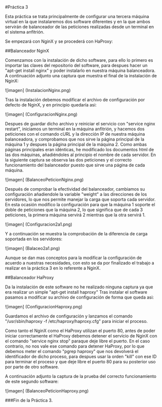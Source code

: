 #Práctica 3

Esta práctica se trata principalmente de configurar una tercera máquina virtual en la que instalaremos dos software
diferentes y en la que ambos servirán de balanceador de las peticiones realizadas desde un terminal en el sistema anfitrión.

Se empezará con NginX y se procederá con HaProxy:

##Balanceador NginX

Comenzamos con la instalación de dicho software, para ello lo primero es importar las claves del repositorio del software,
para despues hacer un "apt-get install nginx" y poder instalarlo en nuestra máquina balanceadora. A continuación
adjunto una captura que muestra el final de la instalación de NginX:

![imagen] (InstalacionNginx.png)

Tras la instalación debemos modificar el archivo de configuración por defecto de NginX, y en principio quedaría asi:

![imagen] (ConfiguracionNginx.png)

Despues de guardar dicho archivo y reiniciar el servicio con "service nginx restart", iniciamos un terminal en la máquina
anfitrión, y hacemos dos peticiones con el comando cURL y la dirección IP de nuestra máquina balanceadora, y comprobamos
que nos sirve la página principal de la máquina 1 y despues la página principal de la máquina 2.
Como ambas páginas principales eran idénticas, he modificado los documentos html de las dos máquinas, añadiéndoles
al principio el nombre de cada servidor. En la siguiente captura se observa las dos peticiones y el correcto funcionamiento
del balanceador puesto que sirve una página de cada máquina.

![imagen] (BalanceoPeticionNginx.png)

Después de comprobar la efectividad del balanceador, cambiamos su configuración añadiendole la variable "weight" a las
direcciones de los servidores, lo que nos permite manejar la carga que soporta cada servidor.
En esta ocasión modifico la configuración para que la máquina 1 soporte el doble de peticiones que la máquina 2,
lo que significa que de cada 3 peticiones, la primera máquina servirá 2 mientras que la otra servirá 1.

![imagen] (Configuracion2a1.png)

Y a continuación se muestra la comprobación de la diferencia de carga soportada en los servidores:

![imagen] (Balaceo2a1.png)

Aunque se dan mas conceptos para la modificar la configuración de acuerdo a nuestras necesidades,
con esto se da por finalizado el trabajo a realizar en la práctica 3 en lo referente a NginX.

##Balanceador HaProxy

Da la instalación de este software no he realizado ninguna captura ya que era realizar un simple "apt-get install haproxy"
Tras instalar el software pasamos a modificar su archivo de configuración de forma que queda asi:

![imagen] (ConfiguracionHaproxy.png)

Guardamos el archivo de configuración y lanzamos el comando "/usr/sbin/haproxy -f /etc/haproxy/haproxy.cfg" para iniciar el proceso.

Como tanto el NginX como el HaProxy utilizan el puerto 80, antes de poder iniciar correctamente el HaProxy debemos detener el servicio de NginX con el comando "service nginx stop" paraque deje libre el puerto.
En el caso contrario, no nos vale ese comando para detener HaProxy, por lo que debemos meter el comando "pgrep haproxy" que nos devolverá el identificador de dicho proceso, para despues usar la orden "kill" con ese ID para terminar el proceso y que deje libre el puerto 80 para su posterior uso por parte de otro software.

A continuación adjunto la captura de la prueba del correcto funcionamiento de este segundo software:

![imagen] (BalanceoPeticionHaproxy.png)

###Fin de la Práctica 3.


